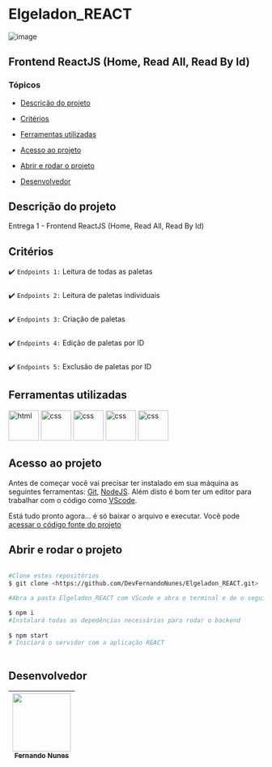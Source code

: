 # Elgeladon_REACT

![image](https://user-images.githubusercontent.com/95880342/166344918-127751b0-fc45-4018-9737-d447d1a1a318.png)


###
## Frontend ReactJS (Home, Read All, Read By Id)
###

### Tópicos 

- [Descrição do projeto](#descrição-do-projeto)

- [Critérios](#critérios)

- [Ferramentas utilizadas](#ferramentas-utilizadas)

- [Acesso ao projeto](#acesso-ao-projeto)

- [Abrir e rodar o projeto](#abrir-e-rodar-o-projeto)

- [Desenvolvedor](#desenvolvedor)

## Descrição do projeto 

<p align="justify">
  
 Entrega 1 - Frontend ReactJS (Home, Read All, Read By Id)
  
## Critérios
  
 :heavy_check_mark: `Endpoints 1:` Leitura de todas as paletas
  ###
   :heavy_check_mark: `Endpoints 2:` Leitura de paletas individuais
  ###
   :heavy_check_mark: `Endpoints 3:` Criação de paletas
  ###
   :heavy_check_mark: `Endpoints 4:` Edição de paletas por ID
  ###
   :heavy_check_mark: `Endpoints 5:` Exclusão de paletas por ID
  ###

## Ferramentas utilizadas
 
<img src="https://user-images.githubusercontent.com/95880342/157155360-d28b477f-156c-4d83-95b4-69799e74e512.png" alt="html" width="60"/> <img src="https://user-images.githubusercontent.com/95880342/157156290-4a862097-4109-42f8-b59c-9ce7d0c80849.png" alt="css" width="60"/> <img src="https://img.icons8.com/color/344/nodejs.png" alt="css" width="60"/> <img src="https://img.icons8.com/color/344/javascript--v1.png" alt="css" width="60"/>  <img src="https://img.icons8.com/color/344/react-native.png" alt="css" width="60"/>
  
###

## Acesso ao projeto

Antes de começar você vai precisar ter instalado em sua máquina as seguintes ferramentas:
[Git](https://git-scm.com/), [NodeJS](https://nodejs.org/en/).
Além disto é bom ter um editor para trabalhar com o código como [VScode](https://code.visualstudio.com/).

Está tudo pronto agora... é só baixar o arquivo e executar. Você pode [acessar o código fonte do projeto](https://github.com/DevFernandoNunes/Elgeladon_REACT)

## Abrir e rodar o projeto

```bash
 
#Clone estes repositórios
$ git clone <https://github.com/DevFernandoNunes/Elgeladon_REACT.git>

#Abra a pasta Elgeladon_REACT com VScode e abra o terminal e de o seguinte comando:

$ npm i
#Instalará todas as depedências necessárias para rodar o backend
  
$ npm start
# Iniciará o servidor com a aplicação REACT
 
``` 
 
## Desenvolvedor

| [<img src="https://avatars.githubusercontent.com/u/95880342?v=4" width=115><br><sub>Fernando Nunes</sub>](https://github.com/DevFernandoNunes) |
| :---: |
 

